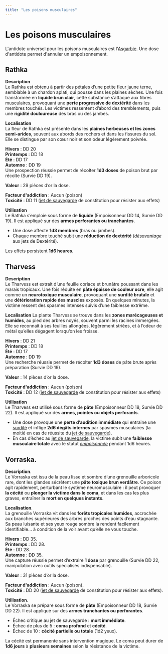 ```yaml
---
title: "Les poisons musculaires"
---
```

# Les poisons musculaires
L'antidote universel pour les poisons musculaires est l'[Asgarbie](/herbier/antidotes/#asgarbie). Une dose d'antidote permet d'annuler un empoisonnement.   

## **Rathka**   

**Description**    
Le Rathka est obtenu à partir des pétales d’une petite fleur jaune terne, semblable à un chardon aplati, qui pousse dans les plaines sèches. Une fois transformée en **liquide brun clair**, cette substance s’attaque aux fibres musculaires, provoquant une **perte progressive de dextérité** dans les membres touchés. Les victimes ressentent d’abord des tremblements, puis une **rigidité douloureuse** des bras ou des jambes.    

**Localisation**    
La fleur de Rathka est présente dans les **plaines herbeuses et les zones semi-arides**, souvent aux abords des rochers et dans les fissures du sol. Elle se distingue par son cœur noir et son odeur légèrement poivrée.    

**Hivers** : DD 20   
**Printemps** : DD 18   
**Été** : DD 17   
**Automne** : DD 19    
Une prospection réussie permet de récolter **1d3 doses** de poison brut par récolte (Survie DD 19).    

**Valeur** : 29 pièces d’or la dose.   

**Facteur d'addiction** : Aucun (poison)   
**Toxicité** : DD 11 ([jet de sauvegarde](/utiliser-les-caracteristiques/#jets-de-sauvegarde) de constitution pour résister aux effets)    

**Utilisation**   
Le Rathka s’emploie sous forme de **liquide** (Empoisonneur DD 14, Survie DD 19). Il est appliqué sur des **armes perforantes ou tranchantes**.   

* Une dose affecte **1d3 membres** (bras ou jambes).   
* Chaque membre touché subit une **réduction de dextérité** ([_désavantage_](/utiliser-les-caracteristiques/#avantage-et-desavantage) aux jets de Dextérité).    

Les effets persistent **1d6 heures**.   

## **Tharvess**   

**Description**   
Le Tharvess est extrait d’une feuille coriace et brunâtre poussant dans les marais tropicaux. Une fois réduite en **pâte épaisse de couleur ocre**, elle agit comme un **neurotoxique musculaire**, provoquant une **surdité brutale** et une **détérioration rapide des muscles** exposés. En quelques minutes, la victime ressent des spasmes intenses suivis d’une faiblesse extrême.   

**Localisation**
La plante Tharvess se trouve dans les **zones marécageuses et humides**, au pied des arbres noyés, souvent parmi les racines immergées. Elle se reconnaît à ses feuilles allongées, légèrement striées, et à l’odeur de métal qu’elles dégagent lorsqu’on les froisse.   

**Hivers** : DD 21   
**Printemps** : DD 18   
**Été** : DD 17   
**Automne** : DD 19  
Une recherche réussie permet de récolter **1d3 doses** de pâte brute après préparation (Survie DD 19).   

**Valeur** : 14 pièces d’or la dose.   

**Facteur d'addiction** : Aucun (poison)   
**Toxicité** : DD 12 ([jet de sauvegarde](/utiliser-les-caracteristiques/#jets-de-sauvegarde) de constitution pour résister aux effets)   

**Utilisation**   
Le Tharvess est utilisé sous forme de **pâte** (Empoisonneur DD 18, Survie DD 22). Il est appliqué sur des **armes, pointes ou objets perforants**.   

* Une dose provoque une **perte d’audition immédiate** qui entraine une [surdité](/gerer-la-sante-du-personnage/#assourdi) et inflige **2d6 dégâts internes** par spasmes musculaires (la moitié en cas de réussite du [jet de sauvegarde](/utiliser-les-caracteristiques/#jets-de-sauvegarde)).   
* En cas d’échec au [jet de sauvegarde](/utiliser-les-caracteristiques/#jets-de-sauvegarde), la victime subit une **faiblesse musculaire totale** avec le statut [_empoisonnée_](/gerer-la-sante-du-personnage/#empoisonne) pendant 1d6 heures.   

## **Vorraska**.  

**Description**.  
Le Vorraska est issu de la peau lisse et sombre d’une grenouille arboricole rare, dont les glandes sécrètent une **pâte toxique brun verdâtre**. Ce poison agit rapidement, perturbant le système neuromusculaire : il peut provoquer **la cécité** ou **plonger la victime dans le coma**, et dans les cas les plus graves, entraîner la **mort en quelques instants**.   

**Localisation**.  
La grenouille Vorraska vit dans les **forêts tropicales humides**, accrochée aux branches supérieures des arbres proches des points d’eau stagnante. Sa peau luisante et ses yeux rouge sombre la rendent facilement identifiable… à condition de la voir avant qu’elle ne vous touche.   

**Hivers** : DD 35.  
**Printemps** : DD 28.  
**Été** : DD 28.  
**Automne** : DD 35.  
Une capture réussie permet d’extraire **1 dose** par grenouille (Survie DD 22, manipulation avec outils spécialisés indispensable).   

**Valeur** : 31 pièces d’or la dose.   

**Facteur d'addiction** : Aucun (poison).  
**Toxicité** : DD 20 ([jet de sauvegarde](/utiliser-les-caracteristiques/#jets-de-sauvegarde) de constitution pour résister aux effets).  

**Utilisation**.   
Le Vorraska se prépare sous forme de **pâte** (Empoisonneur DD 18, Survie DD 22). Il est appliqué sur des **armes tranchantes ou perforantes**.   

* Échec critique au jet de sauvegarde : **mort immédiate**.   
* Échec de plus de 5 : **coma profond** et **cécité**.   
* Échec de 10 : **cécité partielle ou totale** (1d2 yeux).   

La cécité est permanente sans intervention magique. Le coma peut durer de **1d6 jours** à **plusieurs semaines** selon la résistance de la victime.    

